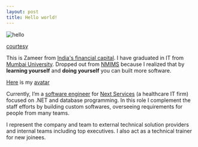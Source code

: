 ```yaml
---
layout: post
title: Hello world!
---
```


![hello](http://ticketsynergy.com/wp-content/uploads/2015/06/Hello-World.png)

[courtesy](http://ticketsynergy.com/2015/06/hello-world/)

This is Zameer from [India's financial capital](http://www.incredibleindia.org/travel/destination/mumbai/mumbai-introduction). I have graduated in IT from [Mumbai University](http://mu.ac.in). Dropped out from [NMIMS](http://www.nmims.edu/) because I realized that by **learning yourself** and **doing yourself** you can built more software.

[Here](https://avatars3.githubusercontent.com/u/11885888?v=3&s=80) is my [avatar](https://gravatar.com/)

Currently, I’m a [software engineer](https://www.linkedin.com/in/xameeramir) for [Next Services](http://www.nextservices.com/) (a healthcare IT firm) focused on .NET and database programming. In this role I complement the staff efforts by building custom softwares, overseeing requirements for people from many teams.

I represent the company and team to external technical solution providers and internal teams including
top executives. I also act as a technical trainer for new joinees.

